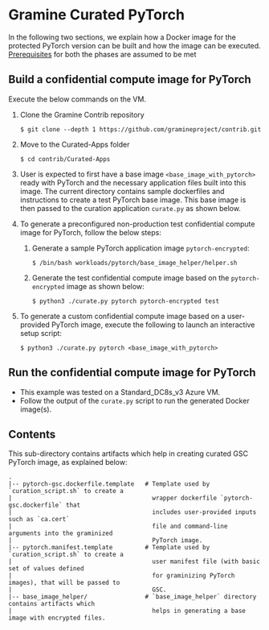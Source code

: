 # Gramine Curated PyTorch
In the following two sections, we explain how a Docker image for the protected PyTorch version can
be built and how the image can be executed. [Prerequisites](https://github.com/gramineproject/contrib/tree/master/Curated-Apps/README.md) for both the phases are assumed to be met

## Build a confidential compute image for PyTorch
Execute the below commands on the VM.

1. Clone the Gramine Contrib repository

       $ git clone --depth 1 https://github.com/gramineproject/contrib.git

2. Move to the Curated-Apps folder

       $ cd contrib/Curated-Apps

3. User is expected to first have a base image `<base_image_with_pytorch>` ready with PyTorch and
   the necessary application files built into this image. The current directory contains sample
   dockerfiles and instructions to create a test PyTorch base image. This base image is then passed
   to the curation application `curate.py` as shown below.

4. To generate a preconfigured non-production test confidential compute image for PyTorch,  follow
   the below steps:
   1. Generate a sample PyTorch application image `pytorch-encrypted`:

          $ /bin/bash workloads/pytorch/base_image_helper/helper.sh

   2. Generate the test confidential compute image based on the `pytorch-encrypted` image  as shown 
      below:

          $ python3 ./curate.py pytorch pytorch-encrypted test

5. To generate a custom confidential compute image based on a user-provided PyTorch image, execute
   the following to launch an interactive setup script:

       $ python3 ./curate.py pytorch <base_image_with_pytorch>

## Run the confidential compute image for PyTorch

- This example was tested on a Standard_DC8s_v3 Azure VM.
- Follow the output of the `curate.py` script to run the generated Docker image(s).

## Contents
This sub-directory contains artifacts which help in creating curated GSC PyTorch image, as explained
below:

    .
    |-- pytorch-gsc.dockerfile.template   # Template used by `curation_script.sh` to create a
    |                                       wrapper dockerfile `pytorch-gsc.dockerfile` that
    |                                       includes user-provided inputs such as `ca.cert`
    |                                       file and command-line arguments into the graminized
    |                                       PyTorch image.
    |-- pytorch.manifest.template         # Template used by `curation_script.sh` to create a
    |                                       user manifest file (with basic set of values defined
    |                                       for graminizing PyTorch images), that will be passed to
    |                                       GSC.
    |-- base_image_helper/                # `base_image_helper` directory contains artifacts which
    |                                       helps in generating a base image with encrypted files.
